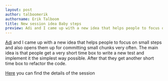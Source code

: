 ```yaml
---
layout: post
author: talboomerik
authorname: Erik Talboom
title: New session idea Baby steps
preview: Adi and I came up with a new idea that helps people to focus on small steps and also opens them up for committing small chunks very often. The main idea is that people get a very short time box to write a new test and implement it the simplest way possible. After that they get another short time box to refactor the code.
---
```

[Adi](https://twitter.com/#!/adibolb) and I came up with a new idea that helps people to focus on small steps and also opens them up for committing small chunks very often. The main idea is that people get a very short time box to write a new test and implement it the simplest way possible. After that they get another short time box to refactor the code.

[Here](http://talboomerik.be/2012/01/16/taking-baby-steps/) you can find the details of the session